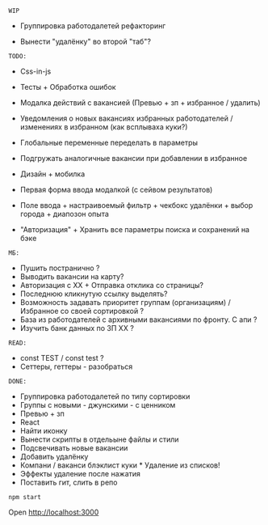 `WIP`

* Группировка работодалетей рефакторинг

* Вынести "удалёнку" во второй "таб"?
 
`TODO:`

* Css-in-js

* Тесты + Обработка ошибок

* Модалка действий с вакансией (Превью + зп + избранное / удалить)

* Уведомления о новых вакансиях избранных работодателей / изменениях в избранном (как всплываха куки?)

* Глобальные переменные переделать в параметры

* Подгружать аналогичные вакансии при добавлении в избранное

* Дизайн + мобилка
* Первая форма ввода модалкой (с сейвом результатов)
* Поле ввода + настраивоемый фильтр + чекбокс удалёнки + выбор города + диапозон опыта
* "Авторизация" + Хранить все параметры поиска и сохранений на бэке

`МБ:`

* Пушить постранично ?
* Выводить вакансии на карту?
* Авторизация с ХХ + Отправка отклика со страницы?
* Последнюю кликнутую ссылку выделять?
* Возможность задавать приоритет группам (организациям) / Избранное со своей сортировкой ?
* База из работодателей с архивными вакансиями по фронту. С апи ?
* Изучить банк данных по ЗП ХХ ?

`READ:`

* const TEST / const test ?
* Сеттеры, геттеры - разобраться

`DONE:`


* Группировка работодалетей по типу сортировки
* Группы с новыми - джунскими - с ценником
* Превью + зп
* React
* Найти иконку
* Вынести скрипты в отдельыне файлы и стили
* Подсвечивать новые вакансии
* Добавить удалёнку
* Компани / ваканси блэклист куки * Удаление из списков!
* Эффекты удаление после нажатия
* Поставить гит, слить в репо

`npm start`

Open [http://localhost:3000](http://localhost:3000)